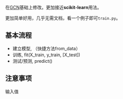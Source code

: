 在[GCN](https://github.com/zhouchunpong/GCN_Keras)基础上修改。更加接近**scikit-learn**用法。

更加简单好用，几乎无需文档，看一个例子即可`train.py`。

## 基本流程

- 建立模型, （快捷方法from_data）
- 训练, fit(X_train, y_train, [X_test])
- 测试/预测, predict()



## 注意事项

输入值